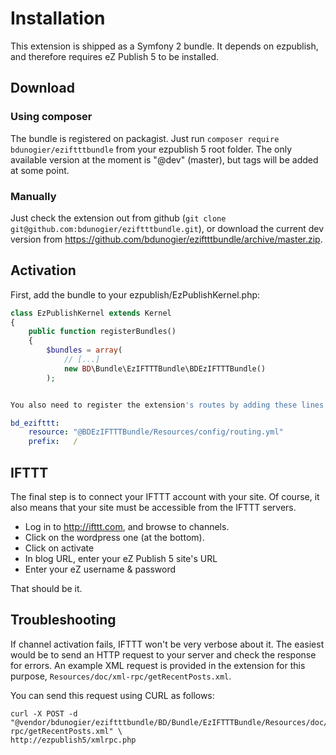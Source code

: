 # Installation

This extension is shipped as a Symfony 2 bundle. It depends on ezpublish, and therefore requires eZ Publish 5 to
be installed.

## Download

### Using composer

The bundle is registered on packagist. Just run `composer require bdunogier/eziftttbundle` from your ezpublish 5 root
folder. The only available version at the moment is "@dev" (master), but tags will be added at some point.

### Manually

Just check the extension out from github (`git clone git@github.com:bdunogier/eziftttbundle.git`), or download
the current dev version from https://github.com/bdunogier/eziftttbundle/archive/master.zip.

## Activation

First, add the bundle to your ezpublish/EzPublishKernel.php:

```php
class EzPublishKernel extends Kernel
{
    public function registerBundles()
    {
        $bundles = array(
            // [...]
            new BD\Bundle\EzIFTTTBundle\BDEzIFTTTBundle()
        );


You also need to register the extension's routes by adding these lines to `ezpublish/config/routing.yml` file:
```

```yml
bd_ezifttt:
    resource: "@BDEzIFTTTBundle/Resources/config/routing.yml"
    prefix:   /
```

## IFTTT

The final step is to connect your IFTTT account with your site. Of course, it  also means that your site must be
accessible from the IFTTT servers.

* Log in to http://ifttt.com, and browse to channels.
* Click on the wordpress one (at the bottom).
* Click on activate
* In blog URL, enter your eZ Publish 5 site's URL
* Enter your eZ username & password

That should be it.

## Troubleshooting

If channel activation fails, IFTTT won't be very verbose about it. The easiest would be to send an HTTP request
to your server and check the response for errors. An example XML request is provided in the extension for this purpose,
`Resources/doc/xml-rpc/getRecentPosts.xml`.

You can send this request using CURL as follows:

```
curl -X POST -d "@vendor/bdunogier/eziftttbundle/BD/Bundle/EzIFTTTBundle/Resources/doc/xml-rpc/getRecentPosts.xml" \
http://ezpublish5/xmlrpc.php
```